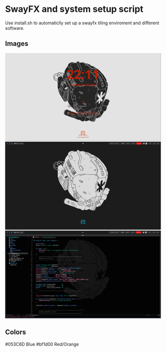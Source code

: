 # SwayFX and system setup script
Use install.sh to automaticlly set up a swayfx tiling enviroment and different software.

## Images
![login screen](./images/ex1.png)
![empty desktop](./images/ex2.png)
![nvim](./images/ex3.png)

## Colors
#053C6D Blue
#bf1d00 Red/Orange
